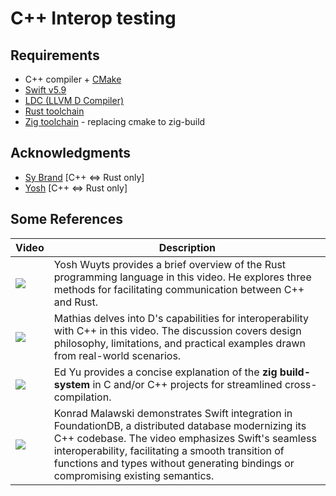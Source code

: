 # C++ Interop testing

## Requirements

* C++ compiler + [CMake](https://cmake.org/download/)
* [Swift v5.9](https://www.swift.org/download/)
* [LDC (LLVM D Compiler)](https://dlang.org/download.html)
* [Rust toolchain](https://rust-lang.org/tools/install)
* [Zig toolchain](https://ziglang.org/download) - replacing cmake to zig-build

## Acknowledgments

- [Sy Brand](https://github.com/TartanLlama) [C++ <=> Rust only]
- [Yosh](https://github.com/yoshuawuyts) [C++ <=> Rust only]

## Some References

| Video | Description |
| --- | --- |
| [![](https://i.ytimg.com/vi_webp/H4HQMH5x0Ak/hqdefault.webp)](https://www.youtube.com/watch?v=H4HQMH5x0Ak) | Yosh Wuyts provides a brief overview of the Rust programming language in this video. He explores three methods for facilitating communication between C++ and Rust. |
| [![](https://i.ytimg.com/vi_webp/mI6-PmZy-u0/hqdefault.webp)](https://www.youtube.com/watch?v=mI6-PmZy-u0) | Mathias delves into D's capabilities for interoperability with C++ in this video. The discussion covers design philosophy, limitations, and practical examples drawn from real-world scenarios. |
| [![](https://i.ytimg.com/vi/-XLSyaJ6m3o/hqdefault.jpg)](https://www.youtube.com/watch?v=-XLSyaJ6m3o) | Ed Yu provides a concise explanation of the **zig build-system** in C and/or C++ projects for streamlined cross-compilation. |
| [![](https://i.ytimg.com/vi/ZQc9-seU-5k/hqdefault.jpg)](https://www.youtube.com/watch?v=ZQc9-seU-5k) | Konrad Malawski demonstrates Swift integration in FoundationDB, a distributed database modernizing its C++ codebase. The video emphasizes Swift's seamless interoperability, facilitating a smooth transition of functions and types without generating bindings or compromising existing semantics. |
